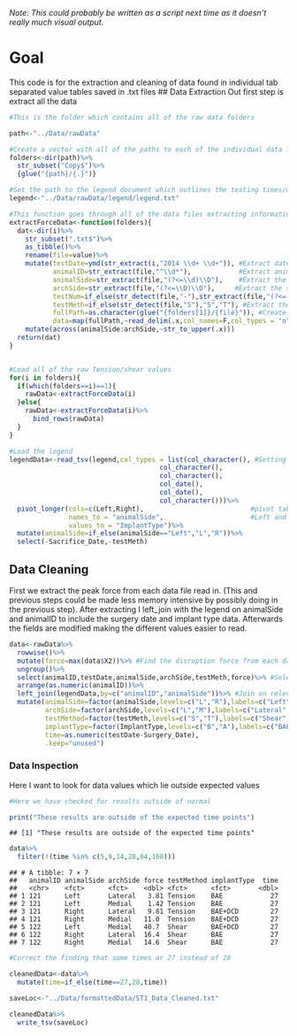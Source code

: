 *Note: This could probably be written as a script next time as it
doesn’t really much visual output.*

# Goal

This code is for the extraction and cleaning of data found in individual
tab separated value tables saved in .txt files \## Data Extraction Out
first step is extract all the data

``` r
#This is the folder which contains all of the raw data folders

path<-"../Data/rawData"

#Create a vector with all of the paths to each of the individual data folders which have Copy at the end of their name
folders<-dir(path)%>%
  str_subset("Copy$")%>%
  {glue("{path}/{.}")}

#Set the path to the legend document which outlines the testing times/methods and implant types for each animal
legend<-"../Data/rawData/legend/legend.txt"

#This function goes through all of the data files extracting information such as animalID, date of testing, side, and testing method
extractForceData<-function(folders){
  dat<-dir(i)%>%
    str_subset(".txt$")%>%
    as_tibble()%>%
    rename(file=value)%>%
    mutate(testDate=ymd(str_extract(i,"2014 \\d+ \\d+")), #Extract date of testing
           animalID=str_extract(file,"^\\d*"),            #Extract animal ID
           animalSide=str_extract(file,"(?<=\\d)\\D"),    #Extract the side of the animal tested (L/R)
           archSide=str_extract(file,"(?<=\\D)\\D"),     #Extract the side of the arch tested (L/M)
           testNum=if_else(str_detect(file,"-"),str_extract(file,"(?<=-)\\d"),"1"), #Extract which test the implant failed on
           testMeth=if_else(str_detect(file,"S"),"S","T"), #Extract the method of testing
           fullPath=as.character(glue("{folders[1]}/{file}")), #Create the full path
           data=map(fullPath,~read_delim(.x,col_names=F,col_types = "n",delim="\t")))%>% #Extract the data from the file
    mutate(across(animalSide:archSide,~str_to_upper(.x)))
  return(dat)
}


#Load all of the raw Tension/shear values
for(i in folders){
  if(which(folders==i)==1){
    rawData<-extractForceData(i)
  }else{
    rawData<-extractForceData(i)%>%
      bind_rows(rawData)
  }
}

#Load the legend
legendData<-read_tsv(legend,col_types = list(col_character(), #Setting all of the column types
                                      col_character(),
                                      col_character(),
                                      col_date(),
                                      col_date(),
                                      col_character()))%>%
  pivot_longer(cols=c(Left,Right),                           #pivot table longer creating individual rows for 
               names_to = "animalSide",                      #Left and Right Sides
               values_to = "ImplantType")%>%
  mutate(animalSide=if_else(animalSide=="Left","L","R"))%>% 
  select(-Sacrifice_Date,-testMeth)
```

## Data Cleaning

First we extract the peak force from each data file read in. (This and
previous steps could be made less memory intensive by possibly doing in
the previous step). After extracting I left_join with the legend on
animalSide and animalID to include the surgery date and implant type
data. Afterwards the fields are modified making the different values
easier to read.

``` r
data<-rawData%>%
  rowwise()%>%
  mutate(force=max(data$X2))%>% #Find the disruption force from each dataset (due to rowwise above)
  ungroup()%>%
  select(animalID,testDate,animalSide,archSide,testMeth,force)%>% #Select relevant fields
  arrange(as.numeric(animalID))%>%
  left_join(legendData,by=c("animalID","animalSide"))%>% #Join on relevant fields
  mutate(animalSide=factor(animalSide,levels=c("L","R"),labels=c("Left","Right")), #Re-factored names to make more readable
         archSide=factor(archSide,levels=c("L","M"),labels=c("Lateral","Medial")),
         testMethod=factor(testMeth,levels=c("S","T"),labels=c("Shear","Tension")),
         implantType=factor(ImplantType,levels=c("B","A"),labels=c("BAE+DCD","BAE")),
         time=as.numeric(testDate-Surgery_Date),         
         .keep="unused")
```

### Data Inspection

Here I want to look for data values which lie outside expected values

``` r
#Here we have checked for results outside of normal

print("These results are outside of the expected time points")
```

    ## [1] "These results are outside of the expected time points"

``` r
data%>%
  filter(!(time %in% c(5,9,14,28,84,168)))
```

    ## # A tibble: 7 × 7
    ##   animalID animalSide archSide force testMethod implantType  time
    ##   <chr>    <fct>      <fct>    <dbl> <fct>      <fct>       <dbl>
    ## 1 121      Left       Lateral   3.81 Tension    BAE            27
    ## 2 121      Left       Medial    1.42 Tension    BAE            27
    ## 3 121      Right      Lateral   9.81 Tension    BAE+DCD        27
    ## 4 121      Right      Medial   11.0  Tension    BAE+DCD        27
    ## 5 122      Left       Medial   40.7  Shear      BAE+DCD        27
    ## 6 122      Right      Lateral  16.4  Shear      BAE            27
    ## 7 122      Right      Medial   14.6  Shear      BAE            27

``` r
#Correct the finding that some times ar 27 instead of 28

cleanedData<-data%>%
  mutate(time=if_else(time==27,28,time))
```

``` r
saveLoc<-"../Data/formattedData/ST1_Data_Cleaned.txt"

cleanedData%>%
  write_tsv(saveLoc)
```
